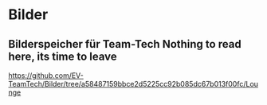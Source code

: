 # Bilder
Bilderspeicher für Team-Tech
Nothing to read here, its time to leave
-
https://github.com/EV-TeamTech/Bilder/tree/a58487159bbce2d5225cc92b085dc67b013f00fc/Lounge
